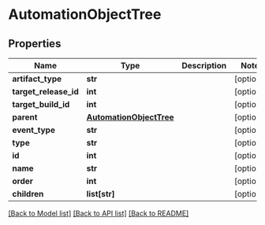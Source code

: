 # AutomationObjectTree

## Properties
Name | Type | Description | Notes
------------ | ------------- | ------------- | -------------
**artifact_type** | **str** |  | [optional] 
**target_release_id** | **int** |  | [optional] 
**target_build_id** | **int** |  | [optional] 
**parent** | [**AutomationObjectTree**](AutomationObjectTree.md) |  | [optional] 
**event_type** | **str** |  | [optional] 
**type** | **str** |  | [optional] 
**id** | **int** |  | [optional] 
**name** | **str** |  | [optional] 
**order** | **int** |  | [optional] 
**children** | **list[str]** |  | [optional] 

[[Back to Model list]](../README.md#documentation-for-models) [[Back to API list]](../README.md#documentation-for-api-endpoints) [[Back to README]](../README.md)


